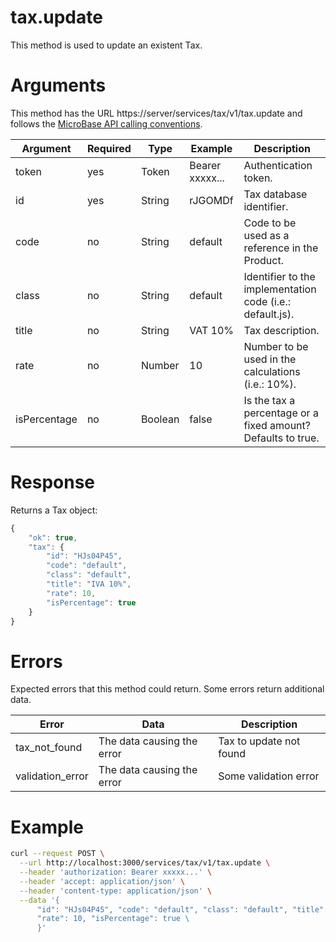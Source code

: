 # tax.update

This method is used to update an existent Tax.

# Arguments

This method has the URL https://server/services/tax/v1/tax.update and
follows the [MicroBase API calling conventions](../calling-conventions.html).

Argument | Required | Type | Example | Description
---------|----------|------|---------|------------
token        | yes  | Token    | Bearer xxxxx... | Authentication token.
id           | yes  | String  | rJGOMDf         | Tax database identifier.
code         | no   | String  | default         | Code to be used as a reference in the Product.
class        | no   | String  | default         | Identifier to the implementation code (i.e.: default.js).
title        | no   | String  | VAT 10%         | Tax description.
rate         | no   | Number  | 10              | Number to be used in the calculations (i.e.: 10%).
isPercentage | no   | Boolean | false           | Is the tax a percentage or a fixed amount? Defaults to true.

# Response

Returns a Tax object:

```javascript
{
    "ok": true,
    "tax": {
        "id": "HJs04P45",
        "code": "default",
        "class": "default",
        "title": "IVA 10%",
        "rate": 10,
        "isPercentage": true
    }
}
```

# Errors

Expected errors that this method could return. Some errors return additional data.

Error | Data | Description
------|------|------------
tax_not_found | The data causing the error | Tax to update not found
validation_error | The data causing the error | Some validation error

# Example

```bash
curl --request POST \
  --url http://localhost:3000/services/tax/v1/tax.update \
  --header 'authorization: Bearer xxxxx...' \
  --header 'accept: application/json' \
  --header 'content-type: application/json' \
  --data '{
      "id": "HJs04P45", "code": "default", "class": "default", "title": "VAT 10%", \
      "rate": 10, "isPercentage": true \
      }'
```
